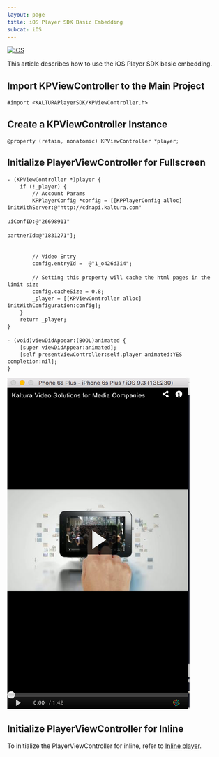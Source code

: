 ```yaml
---
layout: page
title: iOS Player SDK Basic Embedding  
subcat: iOS
---
```

[![iOS](https://img.shields.io/badge/iOS-Supported-green.svg)](https://github.com/kaltura/player-sdk-native-ios) 

This article describes how to use the iOS Player SDK basic embedding.

## Import KPViewController to the Main Project

```
#import <KALTURAPlayerSDK/KPViewController.h>
```

## Create a KPViewController Instance

```
@property (retain, nonatomic) KPViewController *player;
```

## Initialize PlayerViewController for Fullscreen

``` objc 
- (KPViewController *)player {
    if (!_player) {
        // Account Params
        KPPlayerConfig *config = [[KPPlayerConfig alloc] initWithServer:@"http://cdnapi.kaltura.com"
                                                         uiConfID:@"26698911"
                                                         partnerId:@"1831271"];
        
        
        // Video Entry
        config.entryId =  @"1_o426d3i4";
        
        // Setting this property will cache the html pages in the limit size
        config.cacheSize = 0.8;
        _player = [[KPViewController alloc] initWithConfiguration:config];
    }
    return _player;
}

- (void)viewDidAppear:(BOOL)animated {
    [super viewDidAppear:animated];
    [self presentViewController:self.player animated:YES completion:nil];
}
```
![iOS-fullscreen](./images/iOS-fullscreen-embed.png)


## Initialize PlayerViewController for Inline
To initialize the PlayerViewController for inline, refer to [Inline player](Fullscreen-inline-iOS).

